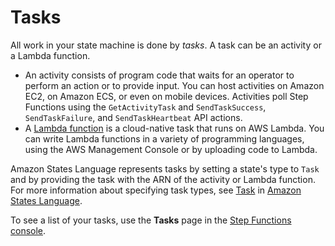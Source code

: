 # Tasks<a name="concepts-tasks"></a>

All work in your state machine is done by *tasks*\. A task can be an activity or a Lambda function\.
+ An activity consists of program code that waits for an operator to perform an action or to provide input\. You can host activities on Amazon EC2, on Amazon ECS, or even on mobile devices\. Activities poll Step Functions using the `GetActivityTask` and `SendTaskSuccess`, `SendTaskFailure`, and `SendTaskHeartbeat` API actions\.
+ A [Lambda function](tutorial-creating-lambda-state-machine.md) is a cloud\-native task that runs on AWS Lambda\. You can write Lambda functions in a variety of programming languages, using the AWS Management Console or by uploading code to Lambda\.

Amazon States Language represents tasks by setting a state's type to `Task` and by providing the task with the ARN of the activity or Lambda function\. For more information about specifying task types, see [Task](amazon-states-language-task-state.md) in [Amazon States Language](concepts-amazon-states-language.md)\.

To see a list of your tasks, use the **Tasks** page in the [Step Functions console](https://console.aws.amazon.com/states/home?region=us-east-1#/)\.